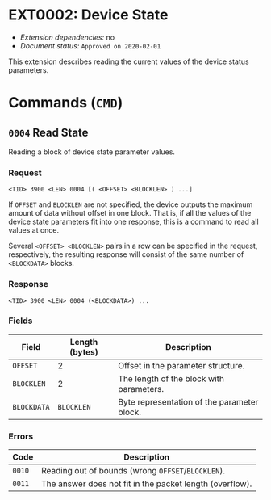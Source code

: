 # EXT0002: Device State

* *Extension dependencies:* no
* *Document status:* `Approved on 2020-02-01`

This extension describes reading the current values of the device status parameters.


# Commands (`CMD`)


## `0004` Read State

Reading a block of device state parameter values.

### Request

```
<TID> 3900 <LEN> 0004 [( <OFFSET> <BLOCKLEN> ) ...]
```

If `OFFSET` and `BLOCKLEN` are not specified, the device outputs the maximum amount of data without offset in one block. That is, if all the values of the device state parameters fit into one response, this is a command to read all values at once.

Several `<OFFSET> <BLOCKLEN>` pairs in a row can be specified in the request, respectively, the resulting response will consist of the same number of `<BLOCKDATA>` blocks.

### Response

```
<TID> 3900 <LEN> 0004 (<BLOCKDATA>) ...
```

### Fields

Field       | Length (bytes) | Description
------------|----------------|------------
`OFFSET`    | 2              | Offset in the parameter structure.
`BLOCKLEN`  | 2              | The length of the block with parameters.
`BLOCKDATA` | `BLOCKLEN`     | Byte representation of the parameter block.

### Errors

Code   | Description
-------|------------
`0010` | Reading out of bounds (wrong `OFFSET`/`BLOCKLEN`).
`0011` | The answer does not fit in the packet length (overflow).
